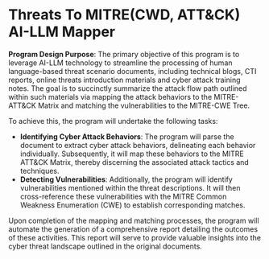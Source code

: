# Threats To MITRE(CWD, ATT&CK) AI-LLM Mapper

**Program Design Purpose**: The primary objective of this program is to leverage AI-LLM technology to streamline the processing of human language-based threat scenario documents, including technical blogs, CTI reports, online threats introduction materials and cyber attack training notes. The goal is to succinctly summarize the attack flow path outlined within such materials via mapping the attack behaviors to the MITRE-ATT&CK Matrix and matching the vulnerabilities to the MITRE-CWE Tree. 

To achieve this, the program will undertake the following tasks:

- **Identifying Cyber Attack Behaviors**: The program will parse the document to extract cyber attack behaviors, delineating each behavior individually. Subsequently, it will map these behaviors to the MITRE ATT&CK Matrix, thereby discerning the associated attack tactics and techniques.
- **Detecting Vulnerabilities**: Additionally, the program will identify vulnerabilities mentioned within the threat descriptions. It will then cross-reference these vulnerabilities with the MITRE Common Weakness Enumeration (CWE) to establish corresponding matches.

Upon completion of the mapping and matching processes, the program will automate the generation of a comprehensive report detailing the outcomes of these activities. This report will serve to provide valuable insights into the cyber threat landscape outlined in the original documents.
